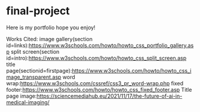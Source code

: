 # final-project
Here is my portfolio hope you enjoy!


Works Cited:
image gallery(section id=links):https://www.w3schools.com/howto/howto_css_portfolio_gallery.asp
split screen(section id=intro):https://www.w3schools.com/howto/howto_css_split_screen.asp
title page(sectionid=firstpage):https://www.w3schools.com/howto/howto_css_image_transparent.asp
word wrap:https://www.w3schools.com/cssref/css3_pr_word-wrap.php
fixed footer:https://www.w3schools.com/howto/howto_css_fixed_footer.asp
Title page image:https://sciencemediahub.eu/2021/11/17/the-future-of-ai-in-medical-imaging/
